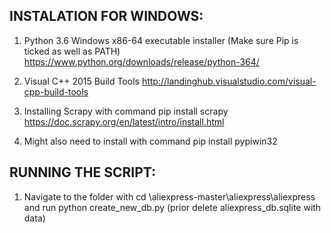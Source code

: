 INSTALATION FOR WINDOWS:
------------------------------------------------------------------------------------------

1. Python 3.6 Windows x86-64 executable installer (Make sure Pip is ticked as well as PATH)
https://www.python.org/downloads/release/python-364/

2. Visual C++ 2015 Build Tools
http://landinghub.visualstudio.com/visual-cpp-build-tools

3. Installing Scrapy with command pip install scrapy
https://doc.scrapy.org/en/latest/intro/install.html

4. Might also need to install with command pip install pypiwin32

RUNNING THE SCRIPT:
-----------------------------------------------------------------------------------------

1. Navigate to the folder with cd \aliexpress-master\aliexpress\aliexpress and run python create_new_db.py (prior delete aliexpress_db.sqlite with data)
